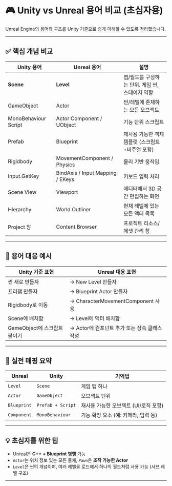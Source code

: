 # 🎮 Unity vs Unreal 용어 비교 (초심자용)

Unreal Engine의 용어와 구조를 Unity 기준으로 쉽게 이해할 수 있도록 정리했습니다.

---

## ✅ 핵심 개념 비교

| Unity 용어 | Unreal 용어 | 설명 |
|------------|-------------|------|
| **Scene** | **Level** | 맵/월드를 구성하는 단위. 게임 씬, 스테이지 역할 |
| GameObject | Actor | 씬/레벨에 존재하는 모든 오브젝트 |
| MonoBehaviour Script | Actor Component / UObject | 기능 단위 스크립트 |
| Prefab | Blueprint | 재사용 가능한 객체 템플릿 (스크립트+비주얼 포함) |
| Rigidbody | MovementComponent / Physics | 물리 기반 움직임 |
| Input.GetKey | BindAxis / Input Mapping / EKeys | 키보드 입력 처리 |
| Scene View | Viewport | 에디터에서 3D 공간 편집하는 화면 |
| Hierarchy | World Outliner | 현재 레벨에 있는 모든 액터 목록 |
| Project 창 | Content Browser | 프로젝트 리소스/에셋 관리 창 |

---

## 🔄 용어 대응 예시

| Unity 기준 표현 | Unreal 대응 표현 |
|------------------|------------------|
| 씬 새로 만들자 | → New Level 만들자 |
| 프리팹 만들자 | → Blueprint Actor 만들자 |
| Rigidbody로 이동 | → CharacterMovementComponent 사용 |
| Scene에 배치함 | → Level에 액터 배치함 |
| GameObject에 스크립트 붙이기 | → Actor에 컴포넌트 추가 또는 상속 클래스 작성 |

---

## 🎯 실전 매핑 요약

| Unreal | Unity | 기억법 |
|--------|-------|--------|
| `Level` | `Scene` | 게임 맵 하나 |
| `Actor` | `GameObject` | 오브젝트 단위 |
| `Blueprint` | `Prefab + Script` | 재사용 가능한 오브젝트 (UI/로직 포함) |
| `Component` | `MonoBehaviour` | 기능 확장 요소 (예: 카메라, 입력 등) |

---

## 💡 초심자를 위한 팁

- Unreal은 **C++ + Blueprint 병행** 가능
- `Actor`는 위치 정보 있는 모든 물체, `Pawn`은 **조작 가능한 Actor**
- `Level`은 씬의 개념이며, 여러 레벨을 로드해서 하나의 월드처럼 사용 가능 (서브 레벨 구조)

---
